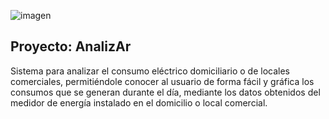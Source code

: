 
![imagen](https://user-images.githubusercontent.com/56803807/194679215-db0648c9-f44e-48c3-af4c-53d5bc8cd8f0.png)

## Proyecto: AnalizAr

Sistema para analizar el consumo eléctrico domiciliario o de locales comerciales, permitiéndole conocer al usuario de forma fácil y gráfica los consumos que se generan 
durante el día, mediante los datos obtenidos del medidor de energía instalado en el domicilio o local comercial.